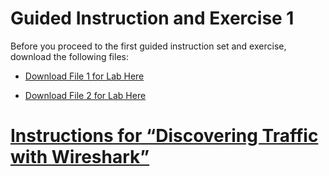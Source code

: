 Guided Instruction and Exercise 1
=================================

Before you proceed to the first guided instruction set and exercise, download
the following files:

-   [Download File 1 for Lab
    Here](https://github.com/GA-CyberWorkforceAcademy/Wireshark/raw/master/PCAP_Samples/telnet.pcap)

-   [Download File 2 for Lab
    Here](https://github.com/GA-CyberWorkforceAcademy/Wireshark/raw/master/PCAP_Samples/MagicJack.pcap)

[Instructions for “Discovering Traffic with Wireshark”](https://ga-cyberworkforceacademy.github.io/Wireshark/Exercise_1)
========================================================================================================================
